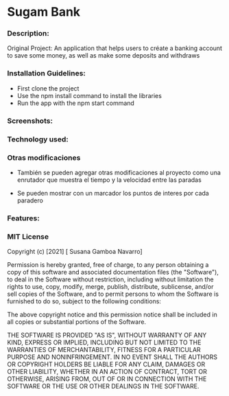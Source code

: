 # Sugam Bank 

### Description:
Original Project: An application that helps users to créate a banking account to save some money, as well as make some deposits and withdraws

### Installation Guidelines: 
- First clone the project
- Use the npm install command to install the libraries
- Run the app with the npm start command 

### Screenshots: 

### Technology used: 
### Otras modificaciones

- También se pueden agregar otras modificaciones al proyecto como una enrutador que muestra el tiempo y la velocidad entre las paradas 

- Se pueden mostrar con un marcador los puntos de interes por cada paradero
### Features: 




### MIT License

Copyright (c) [2021] [ Susana Gamboa Navarro]

Permission is hereby granted, free of charge, to any person obtaining a copy
of this software and associated documentation files (the "Software"), to deal
in the Software without restriction, including without limitation the rights
to use, copy, modify, merge, publish, distribute, sublicense, and/or sell
copies of the Software, and to permit persons to whom the Software is
furnished to do so, subject to the following conditions:

The above copyright notice and this permission notice shall be included in all
copies or substantial portions of the Software.

THE SOFTWARE IS PROVIDED "AS IS", WITHOUT WARRANTY OF ANY KIND, EXPRESS OR
IMPLIED, INCLUDING BUT NOT LIMITED TO THE WARRANTIES OF MERCHANTABILITY,
FITNESS FOR A PARTICULAR PURPOSE AND NONINFRINGEMENT. IN NO EVENT SHALL THE
AUTHORS OR COPYRIGHT HOLDERS BE LIABLE FOR ANY CLAIM, DAMAGES OR OTHER
LIABILITY, WHETHER IN AN ACTION OF CONTRACT, TORT OR OTHERWISE, ARISING FROM,
OUT OF OR IN CONNECTION WITH THE SOFTWARE OR THE USE OR OTHER DEALINGS IN THE
SOFTWARE.

